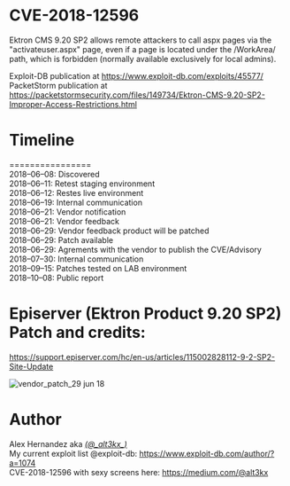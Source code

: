 # CVE-2018-12596

Ektron CMS 9.20 SP2 allows remote attackers to call aspx pages via the "activateuser.aspx" page, even if a page
is located under the /WorkArea/ path, which is forbidden (normally available exclusively for local admins).

Exploit-DB publication at https://www.exploit-db.com/exploits/45577/ </br>
PacketStorm publication at https://packetstormsecurity.com/files/149734/Ektron-CMS-9.20-SP2-Improper-Access-Restrictions.html

# Timeline
================</br>
2018–06–08: Discovered </br>
2018–06–11: Retest staging environment </br>
2018–06–12: Restes live environment </br>
2018–06–19: Internal communication </br>
2018–06–21: Vendor notification </br>
2018–06–21: Vendor feedback </br>
2018–06–29: Vendor feedback product will be patched </br>
2018–06–29: Patch available </br>
2018–06–29: Agrements with the vendor to publish the CVE/Advisory </br>
2018–07–30: Internal communication </br>
2018–09–15: Patches tested on LAB environment <br>
2018–10–08: Public report <br>

# Episerver (Ektron Product 9.20 SP2) Patch and credits: 
https://support.episerver.com/hc/en-us/articles/115002828112-9-2-SP2-Site-Update

![vendor_patch_29 jun 18](https://user-images.githubusercontent.com/3140111/46631189-fd24d980-cb46-11e8-92ad-62ff33d016eb.png)

# Author
Alex Hernandez aka <em><a href="https://twitter.com/_alt3kx_" rel="nofollow">(@\_alt3kx\_)</a></em><br>
My current exploit list @exploit-db: https://www.exploit-db.com/author/?a=1074 <br>
CVE-2018-12596 with sexy screens here: https://medium.com/@alt3kx
